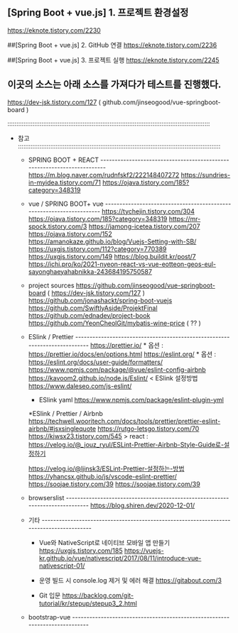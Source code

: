 ## [Spring Boot + vue.js] 1. 프로젝트 환경설정
  https://eknote.tistory.com/2230

##[Spring Boot + vue.js] 2. GitHub 연결
  https://eknote.tistory.com/2236


##[Spring Boot + vue.js] 3. 프로젝트 실행
  https://eknote.tistory.com/2245


## 이곳의 소스는 아래  소스를 가져다가 테스트를 진행했다.
  https://dev-jsk.tistory.com/127    ( github.com/jinseogood/vue-springboot-board )



:::::::::::::::::::::::::::::::::::::::::::::::::::::::::::::::::::::::::::::::::::::::::::::::::::::::::::::::::
* 참고
:::::::::::::::::::::::::::::::::::::::::::::::::::::::::::::::::::::::::::::::::::::::::::::::::::::::::::::::::
   * SPRING BOOT + REACT ------------------------------------------------------------------------
      https://m.blog.naver.com/rudnfskf2/222148407272
      https://sundries-in-myidea.tistory.com/71
      https://ojava.tistory.com/185?category=348319

  * vue  /  SPRING BOOT+ vue ---------------------------------------------------------------------
      https://tychejin.tistory.com/304
      https://ojava.tistory.com/185?category=348319
      https://mr-spock.tistory.com/3
      https://jamong-icetea.tistory.com/207
      https://ojava.tistory.com/152
      https://amanokaze.github.io/blog/Vuejs-Setting-with-SB/
      https://uxgjs.tistory.com/112?category=770389
      https://uxgjs.tistory.com/149
      https://blog.buildit.kr/post/7
      https://ichi.pro/ko/2021-nyeon-react-vs-vue-eotteon-geos-eul-sayonghaeyahabnikka-243684195750587

  * project sources
      https://github.com/jinseogood/vue-springboot-board  ( https://dev-jsk.tistory.com/127 )
      https://github.com/jonashackt/spring-boot-vuejs
      https://github.com/SwiftlyAside/ProjektFinal
      https://github.com/ednadev/project-book
      https://github.com/YeonCheolGit/mybatis-wine-price  ( ?? )


  * ESlink / Prettier  ---------------------------------------------------------------------------
      https://prettier.io/   * 옵션 : https://prettier.io/docs/en/options.html
      https://eslint.org/    * 옵션 : https://eslint.org/docs/user-guide/formatters/
      https://www.npmjs.com/package/@vue/eslint-config-airbnb
      https://kavoom2.github.io/node.js/Eslint/    < ESlink 설정방법
      https://www.daleseo.com/js-eslint/


      * ESlink yaml
           https://www.npmjs.com/package/eslint-plugin-yml

      *ESlink / Prettier / Airbnb
           https://techwell.wooritech.com/docs/tools/prettier/prettier-eslint-airbnb/#jsxsinglequote
           https://rutgo-letsgo.tistory.com/70
           https://kjwsx23.tistory.com/545
           > react : https://velog.io/@_jouz_ryul/ESLint-Prettier-Airbnb-Style-Guide로-설정하기

      https://velog.io/@ljinsk3/ESLint-Prettier-설정하는-방법
      https://yhancsx.github.io/js/vscode-eslint-prettier/
      https://soojae.tistory.com/39
      https://soojae.tistory.com/39

  * browserslist  ------------------------------------------------------------------------------
      https://blog.shiren.dev/2020-12-01/



  * 기타  ----------------------------------------------------------------------------------------
     - Vue와 NativeScript로 네이티브 모바일 앱 만들기
        https://uxgjs.tistory.com/185
        https://vuejs-kr.github.io/vue/nativescript/2017/08/11/introduce-vue-nativescript-01/


     - 운영 빌드 시 console.log 제거 및 에러 해결
        https://gitabout.com/3
     - Git 입문
        https://backlog.com/git-tutorial/kr/stepup/stepup3_2.html



  * bootstrap-vue  ----------------------------------------------------------------------------

